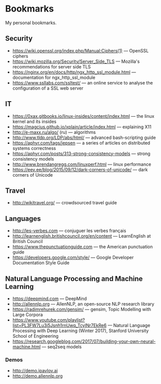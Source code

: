 # Bookmarks

My personal bookmarks.

## Security

  * <https://wiki.openssl.org/index.php/Manual:Ciphers(1)> — OpenSSL ciphers
  * <https://wiki.mozilla.org/Security/Server_Side_TLS> — Mozilla's recommendations for server side TLS
  * <https://nginx.org/en/docs/http/ngx_http_ssl_module.html> — documentation for ngx_http_ssl_module
  * <https://www.ssllabs.com/ssltest/> — an online service to analyse the configuration of a SSL web server

## IT

  * <https://0xax.gitbooks.io/linux-insides/content/index.html> — the linux kernel and its insides
  * <https://magcius.github.io/xplain/article/index.html> — explaining X11
  * <http://e-maxx.ru/algo/> (ru) — algorithms
  * <http://www.tldp.org/LDP/abs/html/> — advanced bash-scripting guide
  * <https://aphyr.com/tags/jepsen> — a series of articles on distributed systems correctness
  * <https://aphyr.com/posts/313-strong-consistency-models> — strong consistency models
  * <http://www.brendangregg.com/linuxperf.html> — linux performance
  * <https://eev.ee/blog/2015/09/12/dark-corners-of-unicode/> — dark corners of Unicode

## Travel

  * <http://wikitravel.org/> — crowdsourced travel guide

## Languages

  * <http://les-verbes.com> — conjuguer les verbes français
  * <http://learnenglish.britishcouncil.org/en/content> — LearnEnglish at British Council
  * <https://www.thepunctuationguide.com> — the American punctuation guide
  * <https://developers.google.com/style/> — Google Developer Documentation Style Guide

## Natural Language Processing and Machine Learning

  * <https://deepmind.com> — DeepMind
  * <http://allennlp.org> — AllenNLP, an open-source NLP research library
  * <https://radimrehurek.com/gensim/> — gensim, Topic Modelling with Large Corpora
  * <https://www.youtube.com/playlist?list=PL3FW7Lu3i5Jsnh1rnUwq_TcylNr7EkRe6> — Natural Language Processing with Deep Learning (Winter 2017), Stanford University School of Engineering
  * <https://research.googleblog.com/2017/07/building-your-own-neural-machine.html> — seq2seq models

### Demos

  * <http://demo.ipavlov.ai>
  * <http://demo.allennlp.org>
